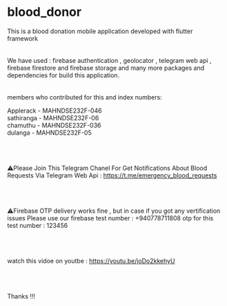 # blood_donor

This is a blood donation mobile application developed with flutter framework
<br><br><br>
We have used : firebase authentication , geolocator , telegram web api , firebase firestore and firebase storage and many more packages and dependencies for build this application.
<br><br><br>
members who contributed for this and index numbers: 

Applerack - MAHNDSE232F-046<br>
sathiranga - MAHNDSE232F-06<br>
chamuthu - MAHNDSE232F-036<br>
dulanga - MAHNDSE232F-05<br>

<br><br><br>
⚠️Please Join This Telegram Chanel For Get Notifications About Blood Requests Via Telegram Web Api : https://t.me/emergency_blood_requests


<br><br><br>
⚠️Firebase OTP delivery works fine , but in case if you got any vertification issues Please use our firebase test number : +940778711808 
otp for this test number : 123456

<br><br><br>
watch this vidoe on youtbe : https://youtu.be/joDo2kkehyU

<br><br><br>
Thanks !!!